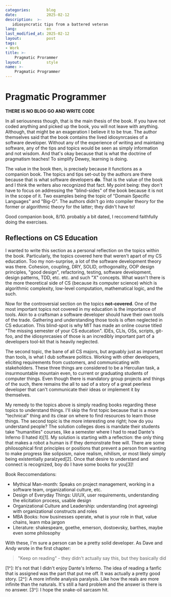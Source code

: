 ```yaml
---
categories:       blog
date:             2025-02-12
description:  >-
   idiosyncratic tips from a battered veteran 
lang:             en
last_modified_at: 2025-02-12
layout:           post
tags:
- Work
title: >-
    Pragmatic Prorammer
layout:           style
name: >-
    Pragmatic Programmer
---
```

# Pragmatic Programmer

**THERE IS NO BLOG GO AND WRITE CODE**

In all seriousness though, that is the main thesis of the book. If you have not coded anything and picked up the book, you will not leave with anything. Although, that might be an exageration I believe it to be true. The author themselves said that the book contains the lived idiosynrcasies of a software developer. Without any of the experience of writing and maintaing software, any of the tips and topics would be seen as simply information and not wisdom. And that's okay because that is what the doctrine of pragmatism teaches! To simplify Dewey, learning is doing.

The value in the book then, is precisely because it functions as a companion book. The topics and tips set-out by the authors are there because that is what software developers **do**. That is the value of the book and I think the writers also recognized that fact. My point being: they don't have to focus on addressing the "blind-sides" of the book because it is not in the scope of it. Two examples being the topic of "Domain Specific Languages" and "Big-O". The authors didn't go into compiler theory for the former or algorithmic theory for the latter; they didn't have to!

Good companion book, 8/10. probably a bit dated, I reccomend faithfully doing the exercises.

## Reflections on CS Education

I wanted to write this section as a personal reflection on the topics within the book. Particularly, the topics covered here that weren't apart of my CS education. Too my non-surprise, a lot of the software development theory was there. Cohesion, coupling, DRY, SOLID, orthogonality, OOP design principles, "good design", refactoring, testing, software development, design patterns, TDD, etc. etc. and such "X" concepts. What wasn't there is the more theoretical side of CS (because its computer science) which is algorithmic complexity, low-level computation, mathematical logic, and the such. 

Now for the controversial section on the topics **not-covered**. One of the most important topics not covered in my education is the importance of tools. Akin to a craftsman a software developer should have their own tools of the trade. Gathering and understanding those tools is often neglected in CS education. This blind-spot is why MIT has made an online course titled "The missing semester of your CS education". IDEs, CLIs, OSs, scripts, git-foo, and the idiosynrcasies of those is an incredibly important part of a developers tool-kit that is heavily neglected.

The second topic, the bane of all CS majors, but arguably just as important than tools, is what I dub software politics. Working with other developers, eliciting requirements from customers, and communicating with stakeholders. These three things are considered to be a Herculian task, a insurmountable mountain even, to current or graduating students of computer things. Even though there is mandatory group projects and things of the such, there remains the all to sad of a story of a great peerless developer that can't communicate their ideas or implement it by themselves. 

My remedy to the topics above is simply reading books regarding these topics to understand things. I'll skip the first topic because that is a more "technical" thing and its clear on where to find resources to learn those things. The second topic is the more interesting one right; how do you understand people? The solution colleges does is mandate their students take "humanities" courses, like a semester where I had to read Dante's Inferno (I hated it)[1]. My solution is starting with a reflection: the only thing that makes a robot a human is if they demonstrate free will. There are some philosophical first principles or positions that prevent a person from wanting to make progress like solipsism, naive realism, nihilism, or most likely simply being existentially paralzyed[2]. Once that desire to understand and connect is recognized, boy do I have some books for you[3]! 

Book Reccomendations:
* Mythical Man-month: Speaks on project management, working in a software team, organizational culture, etc.
* Design of Everyday Things: UI/UX, user requirements, understanding the elicitation process, usable design 
* Organizational Culture and Leadership: understanding (not agreeing) with organizational constructs and roles
* MBA Books: how businesses operate, what is your role in that, value chains, learn mba jargon
* Literature: shakespeare, goethe, emerson, dostoevsky, barthes, maybe even some philosophy

With these, I'm sure a person can be a pretty solid developer. As Dave and Andy wrote in the first chapter:

> "Keep on reading" - they didn't actually say this, but they basically did

[1^]: It's not that I didn't enjoy Dante's Inferno. The idea of reading a fanfic that is assigned was the part that put me off. It was actually a pretty good story.
[2^]: A more infinite analysis paralysis. Like how the reals are more infinite than the naturals. It's still a hard problem and the answer is there is no answer.
[3^]: I hope the snake-oil sarcasm hit.
